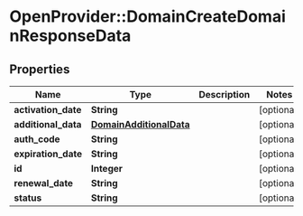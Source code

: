 # OpenProvider::DomainCreateDomainResponseData

## Properties
Name | Type | Description | Notes
------------ | ------------- | ------------- | -------------
**activation_date** | **String** |  | [optional] 
**additional_data** | [**DomainAdditionalData**](DomainAdditionalData.md) |  | [optional] 
**auth_code** | **String** |  | [optional] 
**expiration_date** | **String** |  | [optional] 
**id** | **Integer** |  | [optional] 
**renewal_date** | **String** |  | [optional] 
**status** | **String** |  | [optional] 

